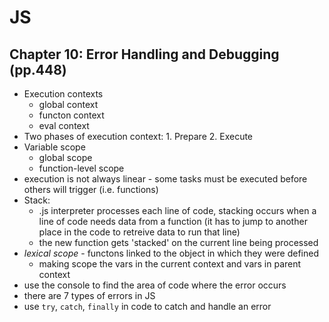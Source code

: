 # JS

## Chapter 10: Error Handling and Debugging (pp.448)

- Execution contexts
  - global context
  - functon context
  - eval context
- Two phases of execution context: 1. Prepare 2. Execute
- Variable scope
  - global scope
  - function-level scope
- execution is not always linear - some tasks must be executed before others will trigger (i.e. functions)
- Stack:
  - .js interpreter processes each line of code, stacking occurs when a line of code needs data from a function (it has to jump to another place in the code to retreive data to run that line)
  - the new function gets 'stacked' on the current line being processed
- *lexical scope* - functons linked to the object in which they were defined
  - making scope the vars in the current context and vars in parent context
- use the console to find the area of code where the error occurs
- there are 7 types of errors in JS
- use `try`, `catch`, `finally` in code to catch and handle an error
